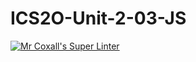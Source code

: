 # ICS2O-Unit-2-03-JS
[![Mr Coxall's Super Linter](https://github.com/darcy-murphy/ICS2O-Unit1-06-Favicon//workflows/Mr%20Coxall's%20Super%20Linter/badge.svg)](https://github.com/darcy-murphy/ICS2O-Unit1-06-Favicon//actions/)
